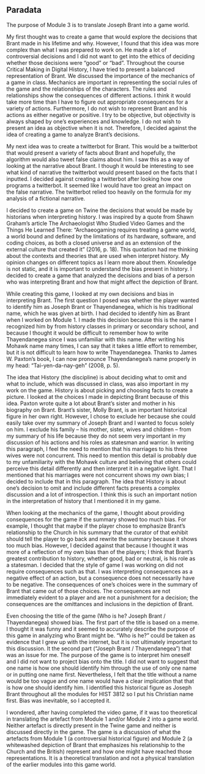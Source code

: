 
## Paradata

The purpose of Module 3 is to translate Joseph Brant into a game world. 

My first thought was to create a game that would explore the decisions that Brant made in his lifetime and why. However, I found that this idea was more complex than what I was prepared to work on. He made a lot of controversial decisions and I did not want to get into the ethics of deciding whether those decisions were “good” or “bad”. Throughout the course Critical Making in Digital History, I have tried to present a balanced representation of Brant. We discussed the importance of the mechanics of a game in class. Mechanics are important in representing the social rules of the game and the relationships of the characters. The rules and relationships show the consequences of different actions. I think it would take more time than I have to figure out appropriate consequences for a variety of actions. Furthermore, I do not wish to represent Brant and his actions as either negative or positive. I try to be objective, but objectivity is always shaped by one’s experiences and knowledge. I do not wish to present an idea as objective when it is not. Therefore, I decided against the idea of creating a game to analyze Brant’s decisions. 

My next idea was to create a twitterbot for Brant. This would be a twitterbot that would present a variety of facts about Brant and hopefully, the algorithm would also tweet false claims about him. I saw this as a way of looking at the narrative about Brant. I though it would be interesting to see what kind of narrative the twitterbot would present based on the facts that I inputted. I decided against creating a twitterbot after looking how one programs a twitterbot. It seemed like I would have too great an impact on the false narrative. The twitterbot relied too heavily on the formula for my analysis of a fictional narrative. 

I decided to create a game on Twine the decisions that would be made by historians when interpreting history. I was inspired by a quote from Shawn Graham’s article The Archaeologist Who Studied Video Games and the Things He Learned There: “Archaeogaming requires treating a game world, a world bound and defined by the limitations of its hardware, software, and coding choices, as both a closed universe and as an extension of the external culture that created it” (2016, p. 18). This quotation had me thinking about the contexts and theories that are used when interpret history. My opinion changes on different topics as I learn more about them. Knowledge is not static, and it is important to understand the bias present in history. I decided to create a game that analyzed the decisions and bias of a person who was interpreting Brant and how that might affect the depiction of Brant. 

While creating this game, I looked at my own decisions and bias in interpreting Brant. The first question I posed was whether the player wanted to identify him as Joseph Brant or Thayendanegea, which is his traditional name, which he was given at birth. I had decided to identify him as Brant when I worked on Module 1. I made this decision because this is the name I recognized him by from history classes in primary or secondary school, and because I thought it would be difficult to remember how to write Thayendanegea since I was unfamiliar with this name. After writing his Mohawk name many times, I can say that it takes a little effort to remember, but it is not difficult to learn how to write Thayendanegea. Thanks to James W. Paxton’s book, I can now pronounce Thayendanegea’s name properly in my head: “Tai-yen-da-nay-geh” (2008, p. 5). 

The idea that History (the discipline) is about deciding what to omit and what to include, which was discussed in class, was also important in my work on the game. History is about picking and choosing facts to create a picture. I looked at the choices I made in depicting Brant because of this idea. Paxton wrote quite a lot about Brant’s sister and mother in his biography on Brant. Brant’s sister, Molly Brant, is an important historical figure in her own right. However, I chose to exclude her because she could easily take over my summary of Joseph Brant and I wanted to focus solely on him. I exclude his family – his mother, sister, wives and children – from my summary of his life because they do not seem very important in my discussion of his actions and his roles as statesman and warrior. In writing this paragraph, I feel the need to mention that his marriages to his three wives were not concurrent. This need to mention this detail is probably due to my unfamiliarity with the Mohawk culture and believing that others could perceive this detail differently and then interpret it in a negative light. That I mentioned that his marriages were not concurrent shows my own bias; I decided to include that in this paragraph. The idea that History is about one’s decision to omit and include different facts presents a complex discussion and a lot of introspection. I think this is such an important notion in the interpretation of history that I mentioned it in my game. 

When looking at the mechanics of the game, I thought about providing consequences for the game if the summary showed too much bias. For example, I thought that maybe if the player chose to emphasize Brant’s relationship to the Church in his summary that the curator of that exhibit should tell the player to go back and rewrite the summary because it shows too much bias. However, I decided against that because I thought it was more of a reflection of my own bias than of the players; I think that Brant’s greatest contribution to history, whether good, bad or neutral, is his role as a statesman. I decided that the style of game I was working on did not require consequences such as that. I was interpreting consequences as a negative effect of an action, but a consequence does not necessarily have to be negative. The consequences of one’s choices were in the summary of Brant that came out of those choices. The consequences are not immediately evident to a player and are not a punishment for a decision; the consequences are the omittances and inclusions in the depiction of Brant. 

Even choosing the title of the game (Who is he? Joseph Brant / Thayendanegea) showed bias. The first part of the title is based on a meme. I thought it was funny and it seemed to accurately describe the purpose of this game in analyzing who Brant might be. “Who is he?” could be taken as evidence that I grew up with the internet, but it is not ultimately important to this discussion. It the second part (“Joseph Brant / Thayendanegea”) that was an issue for me. The purpose of the game is to interpret him oneself and I did not want to project bias onto the title. I did not want to suggest that one name is how one should identify him through the use of only one name or in putting one name first. Nevertheless, I felt that the title without a name would be too vague and one name would have a clear implication that that is how one should identify him. I identified this historical figure as Joseph Brant throughout all the modules for HIST 3812 so I put his Christian name first. Bias was inevitable, so I accepted it. 

I wondered, after having completed the video game, if it was too theoretical in translating the artefact from Module 1 and/or Module 2 into a game world. Neither artefact is directly present in the Twine game and neither is discussed directly in the game. The game is a discussion of what the artefacts from Module 1 (a controversial historical figure) and Module 2 (a whitewashed depiction of Brant that emphasizes his relationship to the Church and the British) represent and how one might have reached those representations. It is a theoretical translation and not a physical translation of the earlier modules into this game world. 
